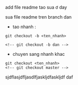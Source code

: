 add file readme 
tao sua ơ day 

sua file readme tren branch dan
- tao nhanh :
```
git checkout -b <ten_nhanh> 

<!-- git checkout -b dan -->
```

- chuyen sang nhanh khac 
```
git checkout <ten_nhanh> 
<!-- git checkout master -->
```

sjdflasjdfljasdlfjaskljdfaskljdf
daf
